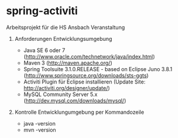spring-activiti
===============

Arbeitsprojekt für die HS Ansbach Veranstaltung

1) Anforderungen Entwicklungsumgebung
   - Java SE 6 oder 7 (http://www.oracle.com/technetwork/java/index.html)
   - Maven 3 (http://maven.apache.org/)
   - Spring Toolsuite 3.1.0.RELEASE - based on Eclipse Juno 3.8.1 (http://www.springsource.org/downloads/sts-ggts)
   - Activiti Plugin für Eclipse installieren (Update Site: http://activiti.org/designer/update/)
   - MySQL Community Server 5.x (http://dev.mysql.com/downloads/mysql/)
   
2) Kontrolle Entwicklungumgebung per Kommandozeile
   - java -version
   - mvn -version
